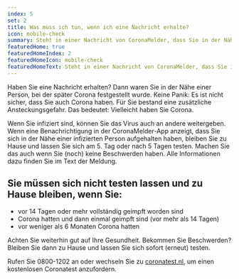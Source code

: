 ```yaml
---
index: 5
set: 2
title: Was muss ich tun, wenn ich eine Nachricht erhalte? 
icon: mobile-check
summary: Steht in einer Nachricht von CoronaMelder, dass Sie in der Nähe einer Person mit Corona waren? Dann können Sie sich sofort testen lassen. Auch dann, wenn Sie (noch) keine Beschwerden haben. 
featuredHome: true
featuredHomeIndex: 2
featuredHomeIcon: mobile-check
featuredHomeText: Steht in einer Nachricht von CoronaMelder, dass Sie in der Nähe einer Person mit Corona waren? Dann können Sie sich sofort testen lassen. Auch dann, wenn Sie (noch) keine Beschwerden haben.
---
```

Haben Sie eine Nachricht erhalten? Dann waren Sie in der Nähe einer Person, bei der später Corona festgestellt wurde. Keine Panik: Es ist nicht sicher, dass Sie auch Corona haben. Für Sie bestand eine zusätzliche Ansteckungsgefahr. Das bedeutet: Vielleicht haben Sie Corona.

Wenn Sie infiziert sind, können Sie das Virus auch an andere weitergeben. Wenn eine Benachrichtigung in der CoronaMelder-App anzeigt, dass Sie sich in der Nähe einer infizierten Person aufgehalten haben, bleiben Sie zu Hause und lassen Sie sich am 5. Tag oder nach 5 Tagen testen. Machen Sie das auch wenn Sie (noch) keine Beschwerden haben. Alle Informationen dazu finden Sie im Text der Meldung.
 
## Sie müssen sich nicht testen lassen und zu Hause bleiben, wenn Sie:

- vor 14 Tagen oder mehr vollständig geimpft worden sind
- Corona hatten und dann einmal geimpft sind (vor mehr als 14 Tagen)
- vor weniger als 6 Monaten Corona hatten

Achten Sie weiterhin gut auf Ihre Gesundheit. Bekommen Sie Beschwerden? Bleiben Sie dann zu Hause und lassen Sie sich sofort (erneut) testen.

Rufen Sie 0800-1202 an oder wechseln Sie zu [coronatest.nl](https://www.coronatest.nl/), um einen kostenlosen Coronatest anzufordern.
